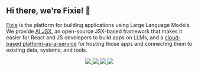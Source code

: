 ## Hi there, we're Fixie! 🦊

[Fixie](https://fixie.ai/) is the platform for building applications using Large Language Models. We provide [AI.JSX](https://github.com/fixie-ai/ai-jsx), an open-source JSX-based framework that makes it easier for React and JS developers to build apps on LLMs, and a [cloud-based platform-as-a-service](https://app.fixie.ai) for hosting those apps and connecting them to existing data, systems, and tools.

<p align="center">
<a href="https://fixie.ai/">
<img src="https://img.shields.io/badge/Web-681DFF?style=for-the-badge&logo=web&logoColor=white" />
</a>
<a href="https://www.linkedin.com/company/fixie-ai">
<img src="https://img.shields.io/badge/LinkedIn-0077B5?style=for-the-badge&logo=linkedin&logoColor=white" />
</a>
<a href="https://twitter.com/fixieai">
<img src="https://img.shields.io/badge/Twitter-2F9EFD?style=for-the-badge&logo=twitter&logoColor=blue"/>
</a>
<a href="https://blog.fixie.ai">
<img src="https://img.shields.io/badge/Medium-FFD606?style=for-the-badge&logo=medium&logoColor=black"/>
</a>
</p>
